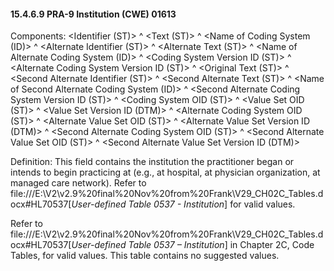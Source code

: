 #### 15.4.6.9 PRA-9 Institution (CWE) 01613

Components: &lt;Identifier (ST)> ^ &lt;Text (ST)> ^ &lt;Name of Coding System (ID)> ^ &lt;Alternate Identifier (ST)> ^ &lt;Alternate Text (ST)> ^ &lt;Name of Alternate Coding System (ID)> ^ &lt;Coding System Version ID (ST)> ^ &lt;Alternate Coding System Version ID (ST)> ^ &lt;Original Text (ST)> ^ &lt;Second Alternate Identifier (ST)> ^ &lt;Second Alternate Text (ST)> ^ &lt;Name of Second Alternate Coding System (ID)> ^ &lt;Second Alternate Coding System Version ID (ST)> ^ &lt;Coding System OID (ST)> ^ &lt;Value Set OID (ST)> ^ &lt;Value Set Version ID (DTM)> ^ &lt;Alternate Coding System OID (ST)> ^ &lt;Alternate Value Set OID (ST)> ^ &lt;Alternate Value Set Version ID (DTM)> ^ &lt;Second Alternate Coding System OID (ST)> ^ &lt;Second Alternate Value Set OID (ST)> ^ &lt;Second Alternate Value Set Version ID (DTM)>

Definition: This field contains the institution the practitioner began or intends to begin practicing at (e.g., at hospital, at physician organization, at managed care network). Refer to file:///E:\V2\v2.9%20final%20Nov%20from%20Frank\V29_CH02C_Tables.docx#HL70537[_User-defined Table 0537 - Institution_] for valid values.

Refer to file:///E:\V2\v2.9%20final%20Nov%20from%20Frank\V29_CH02C_Tables.docx#HL70537[_User-defined Table 0537 – Institution_] in Chapter 2C, Code Tables, for valid values. This table contains no suggested values.
